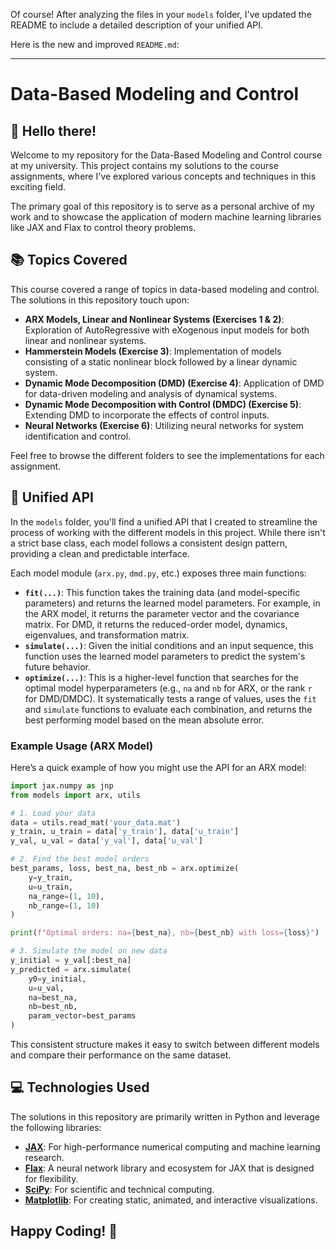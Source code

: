 Of course\! After analyzing the files in your `models` folder, I've updated the README to include a detailed description of your unified API.

Here is the new and improved `README.md`:

-----

# Data-Based Modeling and Control

## 👋 Hello there\!

Welcome to my repository for the Data-Based Modeling and Control course at my university. This project contains my solutions to the course assignments, where I've explored various concepts and techniques in this exciting field.

The primary goal of this repository is to serve as a personal archive of my work and to showcase the application of modern machine learning libraries like JAX and Flax to control theory problems.

## 📚 Topics Covered

This course covered a range of topics in data-based modeling and control. The solutions in this repository touch upon:

  * **ARX Models, Linear and Nonlinear Systems (Exercises 1 & 2)**: Exploration of AutoRegressive with eXogenous input models for both linear and nonlinear systems.
  * **Hammerstein Models (Exercise 3)**: Implementation of models consisting of a static nonlinear block followed by a linear dynamic system.
  * **Dynamic Mode Decomposition (DMD) (Exercise 4)**: Application of DMD for data-driven modeling and analysis of dynamical systems.
  * **Dynamic Mode Decomposition with Control (DMDC) (Exercise 5)**: Extending DMD to incorporate the effects of control inputs.
  * **Neural Networks (Exercise 6)**: Utilizing neural networks for system identification and control.

Feel free to browse the different folders to see the implementations for each assignment.

## 🤖 Unified API

In the `models` folder, you'll find a unified API that I created to streamline the process of working with the different models in this project. While there isn't a strict base class, each model follows a consistent design pattern, providing a clean and predictable interface.

Each model module (`arx.py`, `dmd.py`, etc.) exposes three main functions:

  * **`fit(...)`**: This function takes the training data (and model-specific parameters) and returns the learned model parameters. For example, in the ARX model, it returns the parameter vector and the covariance matrix. For DMD, it returns the reduced-order model, dynamics, eigenvalues, and transformation matrix.
  * **`simulate(...)`**: Given the initial conditions and an input sequence, this function uses the learned model parameters to predict the system's future behavior.
  * **`optimize(...)`**: This is a higher-level function that searches for the optimal model hyperparameters (e.g., `na` and `nb` for ARX, or the rank `r` for DMD/DMDC). It systematically tests a range of values, uses the `fit` and `simulate` functions to evaluate each combination, and returns the best performing model based on the mean absolute error.

### Example Usage (ARX Model)

Here’s a quick example of how you might use the API for an ARX model:

```python
import jax.numpy as jnp
from models import arx, utils

# 1. Load your data
data = utils.read_mat('your_data.mat')
y_train, u_train = data['y_train'], data['u_train']
y_val, u_val = data['y_val'], data['u_val']

# 2. Find the best model orders
best_params, loss, best_na, best_nb = arx.optimize(
    y=y_train,
    u=u_train,
    na_range=(1, 10),
    nb_range=(1, 10)
)

print(f"Optimal orders: na={best_na}, nb={best_nb} with loss={loss}")

# 3. Simulate the model on new data
y_initial = y_val[:best_na]
y_predicted = arx.simulate(
    y0=y_initial,
    u=u_val,
    na=best_na,
    nb=best_nb,
    param_vector=best_params
)
```

This consistent structure makes it easy to switch between different models and compare their performance on the same dataset.

## 💻 Technologies Used

The solutions in this repository are primarily written in Python and leverage the following libraries:

  * **[JAX](https://github.com/google/jax)**: For high-performance numerical computing and machine learning research.
  * **[Flax](https://github.com/google/flax)**: A neural network library and ecosystem for JAX that is designed for flexibility.
  * **[SciPy](https://scipy.org/)**: For scientific and technical computing.
  * **[Matplotlib](https://matplotlib.org/)**: For creating static, animated, and interactive visualizations.

## Happy Coding\! 🎉